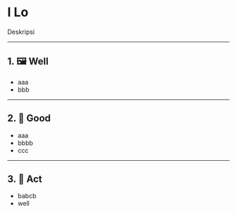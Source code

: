 # I Lo

Deskripsi

---

## 1. 🖼️ Well
- aaa
- bbb

---

## 2. 📝 Good
- aaa
- bbbb
- ccc

---

## 3. 📝 Act
- babcb
- well


